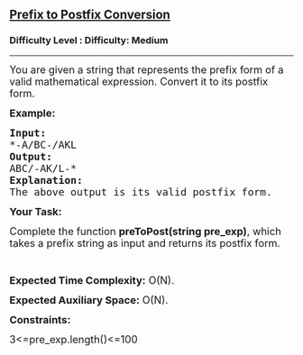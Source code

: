 <h2><a href="https://www.geeksforgeeks.org/problems/prefix-to-postfix-conversion/0">Prefix to Postfix Conversion</a></h2><h3>Difficulty Level : Difficulty: Medium</h3><hr><div class="problems_problem_content__Xm_eO"><p dir="ltr"><span style="font-size:18px">You are given a string that represents the prefix form of a valid mathematical expression. Convert it to its postfix form.</span></p>

<p dir="ltr"><strong><span style="font-size:18px">Example:</span></strong></p>

<pre><span style="font-size:18px"><strong>Input:</strong> </span>
<span style="font-size:18px">*-A/BC-/AKL</span>
<strong><span style="font-size:18px">Output: </span></strong>
<span style="font-size:18px">ABC/-AK/L-*</span>
<span style="font-size:18px"><strong>Explanation:</strong> </span>
<span style="font-size:18px">The above output is its valid postfix form.
</span></pre>

<p dir="ltr"><strong><span style="font-size:18px">Your Task:</span></strong></p>

<p dir="ltr"><span style="font-size:18px">Complete the function <strong>preToPost(string pre_exp)</strong>, which takes a prefix string as input and returns its postfix form.</span></p>

<p>&nbsp;</p>

<p dir="ltr"><span style="font-size:18px"><strong>Expected Time Complexity:</strong> O(N).</span></p>

<p dir="ltr"><span style="font-size:18px"><strong>Expected Auxiliary Space:</strong> O(N).</span></p>

<p dir="ltr"><strong><span style="font-size:18px">Constraints:</span></strong></p>

<p dir="ltr"><span style="font-size:18px">3&lt;=pre_exp.length()&lt;=100</span></p>

<p>&nbsp;</p>
</div>